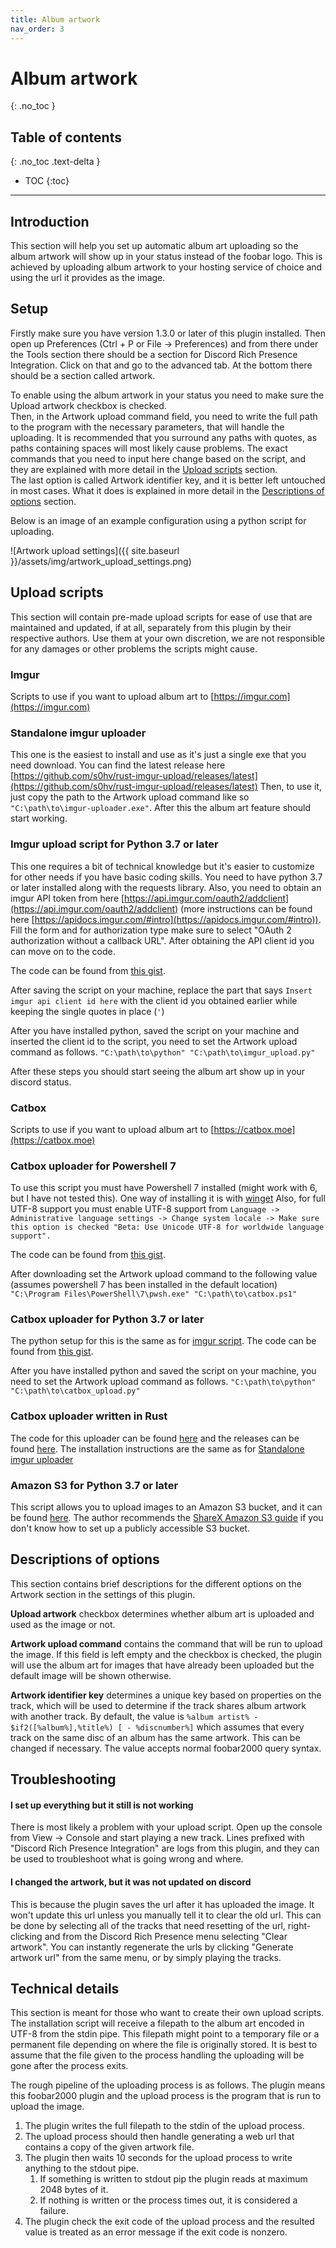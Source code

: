 ```yaml
---
title: Album artwork
nav_order: 3
---
```


# Album artwork
{: .no_toc }

## Table of contents
{: .no_toc .text-delta }

* TOC
{:toc}

---

## Introduction

This section will help you set up automatic album art uploading so the album artwork will show up in your status instead of the foobar logo.
This is achieved by uploading album artwork to your hosting service of choice and using the url it provides as the image.

## Setup

Firstly make sure you have version 1.3.0 or later of this plugin installed.
Then open up Preferences (Ctrl + P or File -> Preferences) and from there
under the Tools section there should be a section for Discord Rich Presence Integration.
Click on that and go to the advanced tab. At the bottom there should be a section called artwork.

To enable using the album artwork in your status you need to make sure the Upload artwork checkbox is checked.  
Then, in the Artwork upload command field, you need to write the full path to the program with the necessary parameters, that will handle the uploading.
It is recommended that you surround any paths with quotes, as paths containing spaces will most likely cause problems.
The exact commands that you need to input here change based on the script, and they are explained with more detail in the [Upload scripts](#upload-scripts) section.  
The last option is called Artwork identifier key, and it is better left untouched in most cases. What it does is explained in more detail in the [Descriptions of options](#descriptions-of-options) section.

Below is an image of an example configuration using a python script for uploading.

![Artwork upload settings]({{ site.baseurl }}/assets/img/artwork_upload_settings.png)



## Upload scripts

This section will contain pre-made upload scripts for ease of use that are maintained and updated, if at all, separately from this plugin by their respective authors.
Use them at your own discretion, we are not responsible for any damages or other problems the scripts might cause.

### Imgur
Scripts to use if you want to upload album art to [https://imgur.com](https://imgur.com)

### Standalone imgur uploader
This one is the easiest to install and use as it's just a single exe that you need download.
You can find the latest release here [https://github.com/s0hv/rust-imgur-upload/releases/latest](https://github.com/s0hv/rust-imgur-upload/releases/latest)
Then, to use it, just copy the path to the Artwork upload command like so `"C:\path\to\imgur-uploader.exe"`.
After this the album art feature should start working.

### Imgur upload script for Python 3.7 or later
This one requires a bit of technical knowledge but it's easier to customize for other needs if you have basic coding skills. 
You need to have python 3.7 or later installed along with the requests library.
Also, you need to obtain an imgur API token from here [https://api.imgur.com/oauth2/addclient](https://api.imgur.com/oauth2/addclient) (more instructions can be found here [https://apidocs.imgur.com/#intro](https://apidocs.imgur.com/#intro)).
Fill the form and for authorization type make sure to select "OAuth 2 authorization without a callback URL".
After obtaining the API client id you can move on to the code.

The code can be found from [this gist](https://gist.github.com/s0hv/5c07cfb4b939ee619d0efcc047991ceb).

After saving the script on your machine, replace the part that says 
`Insert imgur api client id here` with the client id you obtained earlier while keeping the single quotes in place (`'`)

After you have installed python, saved the script on your machine and inserted the client id to the script, you need to set the Artwork upload command as follows.
`"C:\path\to\python" "C:\path\to\imgur_upload.py"`

After these steps you should start seeing the album art show up in your discord status.

### Catbox
Scripts to use if you want to upload album art to [https://catbox.moe](https://catbox.moe)

### Catbox uploader for Powershell 7
To use this script you must have Powershell 7 installed (might work with 6, but I have not tested this). 
One way of installing it is with [winget](https://learn.microsoft.com/en-us/powershell/scripting/install/installing-powershell-on-windows?view=powershell-7.3#winget)
Also, for full UTF-8 support you must enable UTF-8 support from 
`Language -> Administrative language settings -> Change system locale -> Make sure this option is checked "Beta: Use Unicode UTF-8 for worldwide language support".`

The code can be found from [this gist](https://gist.github.com/vt-idiot/8a7161a48dc6f7f7719423e938217267).

After downloading set the Artwork upload command to the following value (assumes powershell 7 has been installed in the default location)
`"C:\Program Files\PowerShell\7\pwsh.exe" "C:\path\to\catbox.ps1"`

### Catbox uploader for Python 3.7 or later
The python setup for this is the same as for [imgur script](#imgur-upload-script-for-python-37-or-later).
The code can be found from [this gist](https://gist.github.com/mechabubba/db1200c05fbbecf753b23c92ee8e9271).

After you have installed python and saved the script on your machine, you need to set the Artwork upload command as follows.
`"C:\path\to\python" "C:\path\to\catbox_upload.py"`

### Catbox uploader written in Rust
The code for this uploader can be found [here](https://github.com/realoksi/foobar2000-catbox)
and the releases can be found [here](https://github.com/realoksi/foobar2000-catbox/releases).
The installation instructions are the same as for [Standalone imgur uploader](#standalone-imgur-uploader)

### Amazon S3 for Python 3.7 or later
This script allows you to upload images to an Amazon S3 bucket, 
and it can be found [here](https://gist.github.com/okdargy/a55f40c7b339ee0a8b10a9827015453b).
The author recommends the [ShareX Amazon S3 guide](https://getsharex.com/docs/amazon-s3) 
if you don't know how to set up a publicly accessible S3 bucket.

## Descriptions of options

This section contains brief descriptions for the different options on the Artwork section in the settings of this plugin.

**Upload artwork** checkbox determines whether album art is uploaded and used as the image or not.

**Artwork upload command** contains the command that will be run to upload the image.
If this field is left empty and the checkbox is checked, the plugin will use the album art for images
that have already been uploaded but the default image will be shown otherwise.

**Artwork identifier key** determines a unique key based on properties on the track,
which will be used to determine if the track shares album artwork with another track.
By default, the value is `%album artist% - $if2([%album%],%title%) [ - %discnumber%]`
which assumes that every track on the same disc of an album has the same artwork.
This can be changed if necessary. The value accepts normal foobar2000 query syntax.


## Troubleshooting

#### I set up everything but it still is not working
There is most likely a problem with your upload script. Open up the console from View -> Console and start playing a new track.
Lines prefixed with "Discord Rich Presence Integration" are logs from this plugin, and they can be used to troubleshoot what is going wrong and where.

#### I changed the artwork, but it was not updated on discord
This is because the plugin saves the url after it has uploaded the image.
It won't update this url unless you manually tell it to clear the old url.
This can be done by selecting all of the tracks that need resetting of the url, 
right-clicking and from the Discord Rich Presence menu selecting "Clear artwork".
You can instantly regenerate the urls by clicking "Generate artwork url" from the same menu, or by simply playing the tracks.

## Technical details

This section is meant for those who want to create their own upload scripts.
The installation script will receive a filepath to the album art encoded in UTF-8 from the stdin pipe.
This filepath might point to a temporary file or a permanent file depending on where the file is originally stored.
It is best to assume that the file given to the process handling the uploading will be gone after the process exits.

The rough pipeline of the uploading process is as follows.
The plugin means this foobar2000 plugin and the upload process is the program that is run to upload the image.

1. The plugin writes the full filepath to the stdin of the upload process.
2. The upload process should then handle generating a web url that contains a copy of the given artwork file.
3. The plugin then waits 10 seconds for the upload process to write anything to the stdout pipe.
    1. If something is written to stdout pip the plugin reads at maximum 2048 bytes of it.
    2. If nothing is written or the process times out, it is considered a failure.
4. The plugin check the exit code of the upload process and the resulted value is treated as an error message if the exit code is nonzero.
